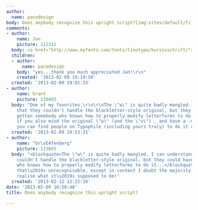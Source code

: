 ```yaml
---
author:
  name: pacedesign
body: Does anybody recognize this upright script?[img:sites/default/files/old-images/font4_6519.PNG]
comments:
- author:
    name: Jan
    picture: 112311
  body: <a href="http://www.myfonts.com/fonts/linotype/kursivschrift/">Kursivschrift</a>
  children:
  - author:
      name: pacedesign
    body: "yes...thank you much appreciated Jan!\r\n"
    created: '2013-02-09 19:19:50'
  created: '2013-02-09 19:01:33'
- author:
    name: hrant
    picture: 110403
  body: "One of my favorites.\r\n\r\nThe \"w\" is quite badly mangled. I can understand
    that they couldn't handle the blackletter-style original, but they could have
    gotten somebody who knows how to properly modify letterforms to do it... John,
    if you also mind the original \"w\" (and the \"v\") , and have a -modest- budget,
    you can find people on Typophile (including yours truly) to do it right.\r\n\r\nhhp\r\n"
  created: '2013-02-09 19:53:31'
- author:
    name: "Gr\xE4fenberg"
    picture: 113665
  body: "<blockquote>The \"w\" is quite badly mangled. I can understand that they
    couldn't handle the blackletter-style original, but they could have gotten somebody
    who knows how to properly modify letterforms to do it...</blockquote>\r\nJeez
    that\u2019s unrecognisable, except in context I doubt the majority of people would
    realise what it\u2019s supposed to be!"
  created: '2013-02-12 12:22:34'
date: '2013-02-09 18:50:48'
title: Does anybody recognize this upright script?

---
```

